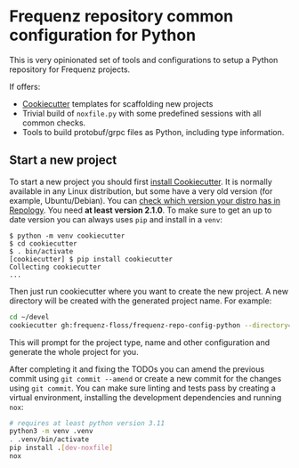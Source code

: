 # Frequenz repository common configuration for Python

This is very opinionated set of tools and configurations to setup a Python
repository for Frequenz projects.

If offers:

* [Cookiecutter] templates for scaffolding new projects
* Trivial build of `noxfile.py` with some predefined sessions with all common
  checks.
* Tools to build protobuf/grpc files as Python, including type information.


[Cookiecutter]: https://cookiecutter.readthedocs.io/en/stable

## Start a new project

To start a new project you should first [install
Cookiecutter](https://cookiecutter.readthedocs.io/en/stable/installation.html).
It is normally available in any Linux distribution, but some have a very old
version (for example, Ubuntu/Debian).  You can [check which version your distro
has in Repology](https://repology.org/project/cookiecutter/versions). You need
**at least version 2.1.0**.  To make sure to get an up to date version you can
always uses `pip` and install in a `venv`:

```console
$ python -m venv cookiecutter
$ cd cookiecutter
$ . bin/activate
[cookiecutter] $ pip install cookiecutter
Collecting cookiecutter
...
```

Then just run cookiecutter where you want to create the new project. A new
directory will be created with the generated project name. For example:

```sh
cd ~/devel
cookiecutter gh:frequenz-floss/frequenz-repo-config-python --directory=cookiecutter
```

This will prompt for the project type, name and other configuration and
generate the whole project for you.

After completing it and fixing the TODOs
you can amend the previous commit using `git commit --amend`
or create a new commit for the changes using `git commit`.
You can make sure linting and tests pass by creating a virtual
environment, installing the development dependencies and running `nox`:
```sh
# requires at least python version 3.11
python3 -m venv .venv
. .venv/bin/activate
pip install .[dev-noxfile]
nox
```
